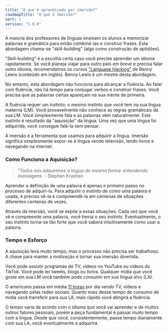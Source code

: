 ```yaml
---
title: "O que é aprendizado por imersão?"
roadmapTitle: "O que é Imersão?"
sort: 1
version: "1.0.0"
---
```


A maioria dos professores de línguas ensinam os alunos a memorizar palavras e gramática para então combiná-las e construir frases. Esta abordagem chama-se "skill-building" (algo como construção de aptidões).

"Skill-building" é a escolha certa caso você precise aprender um idioma rapidamente. Se você planeja viajar para outro país em breve e precisa falar outro idioma, recomendamos os cursos ["Language Hacking"][benny-lewis] de Benny Lewis (conteúdo em inglês). Benny Lewis é um mestre desta abordagem.

No entanto, esta abordagem não funciona para alcançar a fluência. Ao falar com fluência, não há tempo para conjugar verbos e construir frases. Você precisa que as palavras certas apareçam na sua mente de primeira.

A fluência requer um instinto; o mesmo instinto que você tem na sua língua materna (LM). Você provavelmente não conhece as regras gramaticais da sua LM. Você simplesmente fala e as palavras vêm naturalmente. Este instinto é resultado da "aquisição" da língua. Uma vez que uma língua foi adquirida, você consegue falá-la sem pensar.

A imersão é a ferramenta que usamos para adquirir a língua. Imersão significa simplesmente expor-se à língua vendo televisão, lendo livros e navegando na internet.


### Como Funciona a Aquisição?
> *"Todos nós adquirimos a língua da mesma forma: entendendo mensagens.* - Stephen Krashen

Aprender a definição de uma palavra é apenas o primeiro passo no processo de adquirí-la. Para adquirir o instinto de como uma palavra é usada, é preciso vê-la e compreendê-la em centenas de situações diferentes centenas de vezes.

Através da imersão, você se expõe a essas situações. Cada vez que você vê e compreende uma palavra, você treina o seu instinto. Eventualmente, o seu instinto torna-se tão forte que você saberá intuitivamente como usar a palavra.


### Tempo e Esforço
A aquisição leva muito tempo, mas o processo não precisa ser trabalhoso. A chave para manter a motivação é tornar sua imersão divertida.

Você pode assistir programas de TV, vídeos no YouTube ou vídeos do TikTok. Você pode ler tweets, blogs ou livros. Qualquer midia que você goste em sua LM você também pode consumir em sua língua alvo (LA).

O americano passa em média [11 horas][nielson] por dia vendo TV, vídeos e navegando pelas redes sociais. Quanto mais desse tempo de consumo de midia você transferir para sua LA, mais rápido você atingirá a fluência.

O tempo varia de acordo com o idioma que você vai aprender e de muitos outros fatores pessoais, porém a peça fundamental é passar muito tempo com a língua. Desde que você, consistentemente, passe tempo diariamente com sua LA, você eventualmente a adquirirá.


[nielson]: https://www.nielsen.com/us/en/insights/article/2018/time-flies-us-adults-now-spend-nearly-half-a-day-interacting-with-media/
[benny-lewis]: https://languagehacking.com/books/

